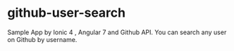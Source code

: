 # github-user-search
Sample App by Ionic 4 , Angular 7 and Github API. You can search any user on Github by username.
